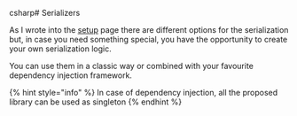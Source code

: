 csharp# Serializers

As I wrote into the [setup](../setup-1.md#the-serializer-package) page there are different options for the serialization but, in case you need something special, you have the opportunity to create your own serialization logic.

You can use them in a classic way or combined with your favourite dependency injection framework.

{% hint style="info" %}
In case of dependency injection, all the proposed library can be used as singleton
{% endhint %}
